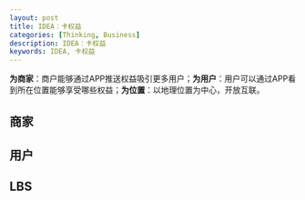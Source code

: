 ```yaml
---
layout: post
title: IDEA：卡权益
categories: [Thinking, Business]
description: IDEA：卡权益
keywords: IDEA, 卡权益
---
```



**为商家**：商户能够通过APP推送权益吸引更多用户；**为用户**：用户可以通过APP看到所在位置能够享受哪些权益；**为位置**：以地理位置为中心，开放互联。

## 商家

## 用户

## LBS
